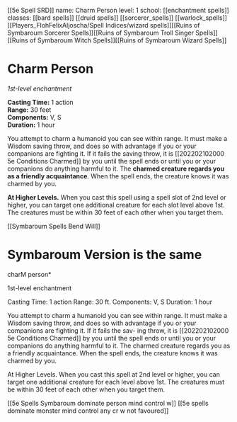 [[5e Spell SRD]]
name: Charm Person
level: 1
school: [[enchantment spells]]
classes: [[bard spells]]
         [[druid spells]]
         [[sorcerer_spells]]
         [[warlock_spells]]
         [[Players_FlohFelixAljoscha/Spell Indices/wizard spells]][[Ruins of Symbaroum Sorcerer Spells]][[Ruins of Symbaroum Troll Singer Spells]][[Ruins of Symbaroum Witch Spells]][[Ruins of Symbaroum Wizard Spells]]

# Charm Person 
_1st-level enchantment_ 

**Casting Time:** 1 action    
**Range:** 30 feet    
**Components:** V, S    
**Duration:** 1 hour 

You attempt to charm a humanoid you can see within range. It must make a Wisdom saving throw, and does so with advantage if you or your companions are fighting it. If it fails the saving throw, it is [[202202102000 5e Conditions Charmed]] by you until the spell ends or until you or your companions do anything harmful to it. The **charmed creature regards you as a friendly acquaintance**. When the spell ends, the creature knows it was charmed by you. 

**At Higher Levels.** When you cast this spell using a spell slot of 2nd level or higher, you can target one additional creature for each slot level above 1st. The creatures must be within 30 feet of each other when you target them. 

[[Symbaroum Spells Bend Will]]

# Symbaroum Version is the same

charM person*

1st-level enchantment

Casting Time: 1 action Range: 30 ft. Components: V, S 
Duration: 1 hour

You attempt to charm a humanoid you can see within range. It must make a Wisdom saving throw, and does so with advantage if you or your companions are fighting it. If it fails the sav- ing throw, it is [[202202102000 5e Conditions Charmed]] by you until the spell ends or until you or your companions do anything harmful to it. The charmed creature regards you as a friendly acquaintance. When the spell ends, the creature knows it was charmed by you.

At Higher Levels. When you cast this spell at 2nd level or higher, you can target one additional creature for each level above 1st. The creatures must be within 30 feet of each other when you target them.

[[5e Spells Symbaroum dominate person mind control w]]
[[5e spells dominate monster mind control any cr w not favoured]]
